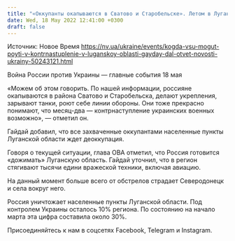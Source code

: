 ```yaml
---
title: "«Оккупанты окапываются в Сватово и Старобельске». Летом в Луганской области возможно контрнаступление ВСУ — Гайдай"
date: Wed, 18 May 2022 12:41:00 +0300
draft: false
---
```

Источник: Новое Время https://nv.ua/ukraine/events/kogda-vsu-mogut-poyti-v-kontrnastuplenie-v-luganskoy-oblasti-gayday-dal-otvet-novosti-ukrainy-50243121.html


Война России против Украины — главные события 18 мая

«Можем об этом говорить. По нашей информации, россияне окапываются в района Сватово и Старобельска, делают укрепления, зарывают танки, роют себе линии обороны. Они тоже прекрасно понимают, что месяц-два — контрнаступление украинских военных возможно», — отметил он.

Гайдай добавил, что все захваченные оккупантами населенные пункты Луганской области ждет деоккупация.

Говоря о текущей ситуации, глава ОВА отметил, что Россия готовится «дожимать» Луганскую область. Гайдай уточнил, что в регион стягивают тысячи едини вражеской техники, включая авиацию.

На данный момент больше всего от обстрелов страдает Северодонецк и села вокруг него.

Россия уничтожает населенные пункты Луганской области. Под контролем Украины осталось 10% региона. По состоянию на начало марта эта цифра составила около 30%.

Присоединяйтесь к нам в соцсетях Facebook, Telegram и Instagram.
